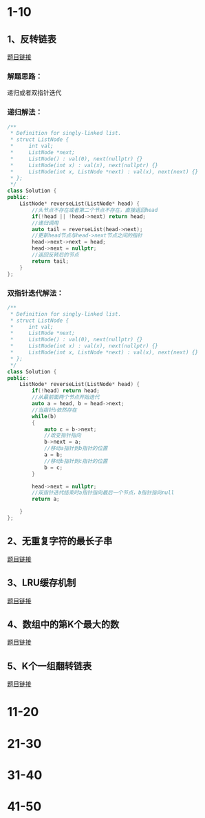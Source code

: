 # 1-10

## 1、反转链表 

[题目链接](https://leetcode.cn/problems/reverse-linked-list/)

### 解题思路：

递归或者双指针迭代



### 递归解法：

```cpp
/**
 * Definition for singly-linked list.
 * struct ListNode {
 *     int val;
 *     ListNode *next;
 *     ListNode() : val(0), next(nullptr) {}
 *     ListNode(int x) : val(x), next(nullptr) {}
 *     ListNode(int x, ListNode *next) : val(x), next(next) {}
 * };
 */
class Solution {
public:
    ListNode* reverseList(ListNode* head) {
        //头节点不存在或者第二个节点不存在，直接返回head
        if(!head || !head->next) return head;
        //递归调用
        auto tail = reverseList(head->next);
        //更新head节点与head->next节点之间的指针
        head->next->next = head;
        head->next = nullptr;
        //返回反转后的节点
        return tail;
    }
};
```



### 双指针迭代解法：

```cpp
/**
 * Definition for singly-linked list.
 * struct ListNode {
 *     int val;
 *     ListNode *next;
 *     ListNode() : val(0), next(nullptr) {}
 *     ListNode(int x) : val(x), next(nullptr) {}
 *     ListNode(int x, ListNode *next) : val(x), next(next) {}
 * };
 */
class Solution {
public:
    ListNode* reverseList(ListNode* head) {
        if(!head) return head;
        //从最前面两个节点开始迭代
        auto a = head, b = head->next;
        //当指针b依然存在
        while(b)
        {
            auto c = b->next;
            //改变指针指向
            b->next = a;
            //移动a指针到b指针的位置
            a = b;
            //移动b指针到c指针的位置
            b = c;
        }

        head->next = nullptr;
        //双指针迭代结束时a指针指向最后一个节点，b指针指向null
        return a;

    }
};
```



## 2、无重复字符的最长子串

[题目链接](https://leetcode.cn/problems/longest-substring-without-repeating-characters/)





## 3、LRU缓存机制

[题目链接](https://leetcode.cn/problems/lru-cache/)



## 4、数组中的第K个最大的数

[题目链接](https://leetcode.cn/problems/kth-largest-element-in-an-array/)



## 5、K个一组翻转链表

[题目链接](https://leetcode.cn/problems/reverse-nodes-in-k-group/)



# 11-20



# 21-30



# 31-40



# 41-50


